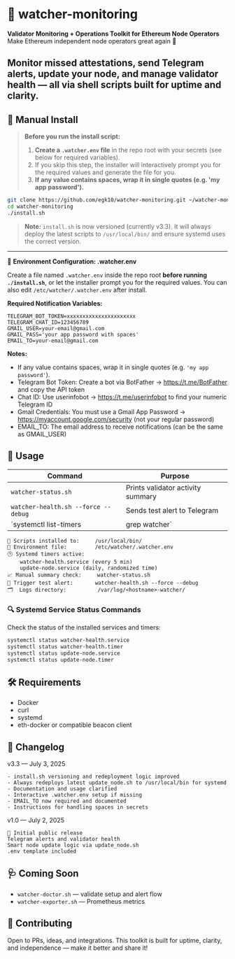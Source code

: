 # 🧠 watcher-monitoring

**Validator Monitoring + Operations Toolkit for Ethereum Node Operators**  
Make Ethereum independent node operators great again 💪

Monitor missed attestations, send Telegram alerts, update your node, and manage validator health — all via shell scripts built for uptime and clarity.
---

## 🚀 Manual Install

> **Before you run the install script:**
>
> 1. **Create a `.watcher.env` file** in the repo root with your secrets (see below for required variables).
> 2. If you skip this step, the installer will interactively prompt you for the required values and generate the file for you.
> 3. **If any value contains spaces, wrap it in single quotes (e.g. 'my app password').**

```bash
git clone https://github.com/egk10/watcher-monitoring.git ~/watcher-monitoring
cd watcher-monitoring
./install.sh
```

> **Note:** `install.sh` is now versioned (currently v3.3). It will always deploy the latest scripts to `/usr/local/bin/` and ensure systemd uses the correct version.

---

🔐 **Environment Configuration: .watcher.env**

Create a file named `.watcher.env` inside the repo root **before running `./install.sh`**, or let the installer prompt you for the required values. You can also edit `/etc/watcher/.watcher.env` after install.

**Required Notification Variables:**
```env
TELEGRAM_BOT_TOKEN=xxxxxxxxxxxxxxxxxxxxxx
TELEGRAM_CHAT_ID=123456789
GMAIL_USER=your-email@gmail.com
GMAIL_PASS='your app password with spaces'
EMAIL_TO=your-email@gmail.com
```
**Notes:**
- If any value contains spaces, wrap it in single quotes (e.g. `'my app password'`).
- Telegram Bot Token: Create a bot via BotFather → https://t.me/BotFather  and copy the API token
- Chat ID: Use userinfobot → https://t.me/userinfobot  to find your numeric Telegram ID
- Gmail Credentials: You must use a Gmail App Password → https://myaccount.google.com/security (not your regular password)
- EMAIL_TO: The email address to receive notifications (can be the same as GMAIL_USER)

## 📡 Usage

| Command                                  | Purpose                             |
|------------------------------------------|-------------------------------------|
| `watcher-status.sh`                      | Prints validator activity summary   |
| `watcher-health.sh --force --debug`      | Sends test alert to Telegram        |
| `systemctl list-timers | grep watcher`   | Shows next scheduled check          |

```
📁 Scripts installed to:     /usr/local/bin/
🔐 Environment file:         /etc/watcher/.watcher.env
🕒 Systemd timers active:
    watcher-health.service (every 5 min)
    update-node.service (daily, randomized time)
📈 Manual summary check:     watcher-status.sh
📡 Trigger test alert:       watcher-health.sh --force --debug
🗂️  Logs directory:          /var/log/<hostname>-watcher/
```

### 🔍 Systemd Service Status Commands

Check the status of the installed services and timers:

```bash
systemctl status watcher-health.service
systemctl status watcher-health.timer
systemctl status update-node.service
systemctl status update-node.timer
```

## 🛠 Requirements

- Docker  
- curl  
- systemd  
- eth-docker or compatible beacon client  

## 🧾 Changelog

v3.3 — July 3, 2025

    - install.sh versioning and redeployment logic improved
    - Always redeploys latest update_node.sh to /usr/local/bin for systemd
    - Documentation and usage clarified
    - Interactive .watcher.env setup if missing
    - EMAIL_TO now required and documented
    - Instructions for handling spaces in secrets

v1.0 — July 2, 2025

    🎉 Initial public release
    Telegram alerts and validator health
    Smart node update logic via update_node.sh
    .env template included

## 🩺 Coming Soon

- `watcher-doctor.sh` — validate setup and alert flow  
- `watcher-exporter.sh` — Prometheus metrics  

## 💬 Contributing

Open to PRs, ideas, and integrations. This toolkit is built for uptime, clarity, and independence — make it better and share it!

